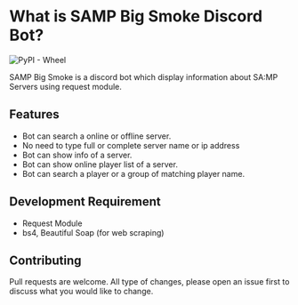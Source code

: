 # What is SAMP Big Smoke Discord Bot?
<img alt="PyPI - Wheel" src="https://img.shields.io/pypi/wheel/samp-client?label=samp-client&logo=python">

SAMP Big Smoke is a discord bot which display information about SA:MP Servers using request module.
## Features
- Bot can search a online or offline server.
- No need to type full or complete server name or ip address
- Bot can show info of a server.
- Bot can show online player list of a server.
- Bot can search a player or a group of matching player name.

## Development Requirement
- Request Module
- bs4, Beautiful Soap (for web scraping)


## Contributing
Pull requests are welcome. All type of changes, please open an issue first to discuss what you would like to change.



